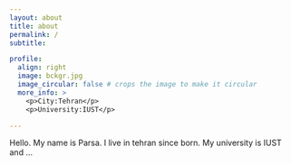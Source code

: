 ```yaml
---
layout: about
title: about
permalink: /
subtitle:

profile:
  align: right
  image: bckgr.jpg
  image_circular: false # crops the image to make it circular
  more_info: >
    <p>City:Tehran</p>
    <p>University:IUST</p>

---
```


Hello. My name is Parsa. I live in tehran since born. My university is IUST and ...
